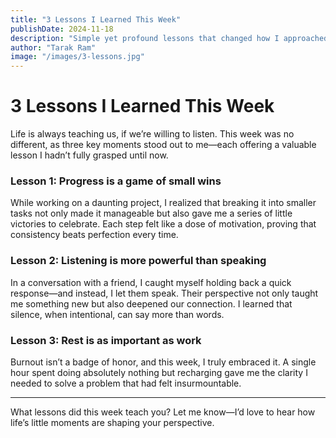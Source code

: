 ```yaml
---
title: "3 Lessons I Learned This Week"
publishDate: 2024-11-18
description: "Simple yet profound lessons that changed how I approached life this week."
author: "Tarak Ram"
image: "/images/3-lessons.jpg"
---
```


# 3 Lessons I Learned This Week

Life is always teaching us, if we’re willing to listen. This week was no different, as three key moments stood out to me—each offering a valuable lesson I hadn’t fully grasped until now.

### Lesson 1: Progress is a game of small wins

While working on a daunting project, I realized that breaking it into smaller tasks not only made it manageable but also gave me a series of little victories to celebrate. Each step felt like a dose of motivation, proving that consistency beats perfection every time.

### Lesson 2: Listening is more powerful than speaking

In a conversation with a friend, I caught myself holding back a quick response—and instead, I let them speak. Their perspective not only taught me something new but also deepened our connection. I learned that silence, when intentional, can say more than words.

### Lesson 3: Rest is as important as work

Burnout isn’t a badge of honor, and this week, I truly embraced it. A single hour spent doing absolutely nothing but recharging gave me the clarity I needed to solve a problem that had felt insurmountable.

---

What lessons did this week teach you? Let me know—I’d love to hear how life’s little moments are shaping your perspective.
